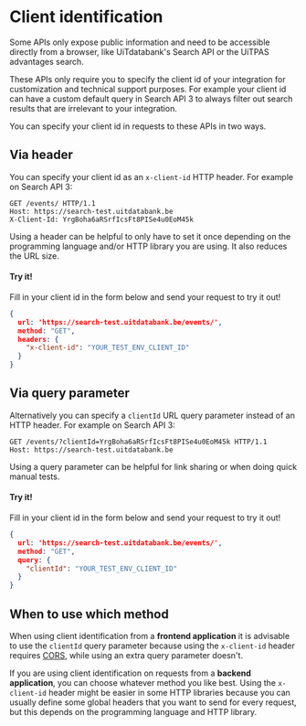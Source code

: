 # Client identification

Some APIs only expose public information and need to be accessible directly from a browser, like UiTdatabank's Search API or the UiTPAS advantages search.

These APIs only require you to specify the client id of your integration for customization and technical support purposes. For example your client id can have a custom default query in Search API 3 to always filter out search results that are irrelevant to your integration.

You can specify your client id in requests to these APIs in two ways.

## Via header

You can specify your client id as an `x-client-id` HTTP header. For example on Search API 3:

```http
GET /events/ HTTP/1.1
Host: https://search-test.uitdatabank.be
X-Client-Id: YrgBoha6aRSrfIcsFt8PISe4u0EoM45k
```

Using a header can be helpful to only have to set it once depending on the programming language and/or HTTP library you are using. It also reduces the URL size.

#### Try it!

Fill in your client id in the form below and send your request to try it out!

```json http
{
  url: 'https://search-test.uitdatabank.be/events/',
  method: "GET",
  headers: {
    "x-client-id": "YOUR_TEST_ENV_CLIENT_ID"
  }
}
```

## Via query parameter

Alternatively you can specify a `clientId` URL query parameter instead of an HTTP header. For example on Search API 3:

```http
GET /events/?clientId=YrgBoha6aRSrfIcsFt8PISe4u0EoM45k HTTP/1.1
Host: https://search-test.uitdatabank.be
```

Using a query parameter can be helpful for link sharing or when doing quick manual tests.

#### Try it!

Fill in your client id in the form below and send your request to try it out!

```json http
{
  url: 'https://search-test.uitdatabank.be/events/',
  method: "GET",
  query: {
    "clientId": "YOUR_TEST_ENV_CLIENT_ID"
  }
}
```

## When to use which method

When using client identification from a **frontend application** it is advisable to use the `clientId` query parameter because using the `x-client-id` header requires [CORS](./cors.md), while using an extra query parameter doesn't.

If you are using client identification on requests from a **backend application**, you can choose whatever method you like best. Using the `x-client-id` header might be easier in some HTTP libraries because you can usually define some global headers that you want to send for every request, but this depends on the programming language and HTTP library.
